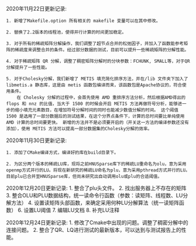 2020年11月22日更新记录:

    1. 新增了Makefile.option 所有相关的 makefile 变量可以在其中修改。

    2. 替换了2.2版本的线程池，使得并行计算的时间更加稳定。

    3. 对于所有的稀疏矩阵分解操作，我们调整了超节点合并的松弛因子，并加入了函数能参考矩阵的稀疏度来调整合并的条件。经过部分数据的测试，目前可以提升一些稀疏矩阵的分解性能。

    4. 对于稀疏矩阵 QR 分解，调整了稠密矩阵分解时的分块参数：FCHUNK, SMALL等，对于QR分解提升了一些性能。

    5. 对于Cholesky分解，我们新增了 METIS 填充简化排序方法，并在/lib 文件夹下加入了 libmetis.a 静态库，这是由 metis 函数包编译而来，该函数包是Apache协议的，符合使用条件。
        在 Cholesky 分解的过程中，会首先使用 AMD 重排序方法分析，然后根据AMD得出的 flops 和 nnz 的比值，当大于 1500 的时候会开启 METIS 方法再做符号分析，能够进一步的缩小填充元素数目，在增加符号分解时间的同时也能减少数值分解的时间。 这个阈值 1500 是选用了一部分数据后的测试结果，在这个分界点条件下，计算的总时间要比单纯使用 AMD 计算的总时间要更快。 新增的方法并不是必须要开启的（开关这一方法的编译参数还没有添加），使用 METIS 方法可以提高一部分数据集的Cholesky分解的效率。

2020年11月30日更新记录:

    1. 添加了CMake编译方式，编译好的库在build目录下。

    2. 为区分两个版本的稀疏LU库，现将之前HNUSparse库下的稀疏LU重命名为olu，意为采用openmp方式并行的LU。将现在新研究的稀疏LU命名为plu，意为采用pthread方式并行的LU。目前plu已合并至HNUSparse库，但尚未研究出自动调用olu或plu的合适阈值。

2020年12月20日更新记录:
    1. 整合了plu头文件。
    2. 找出服务器上不存在的矩阵
    3. 整合OLU和PLU数据结构，统一读命令行函数（参数：读矩阵、线程数、LU分解方法）
    4. 设置读矩阵头部函数，来确定采用何种LU分解算法（统一读矩阵函数）
    6. 设置LU阈值
    7. 编辑LU文档
    8. 补充LU注释

2020年12月24日更新记录:
    1. 修改了Cmake中出现的问题。调整了稠密分解中的连接问题。
    2. 整合了QR、LQ进行测试的最新版本，可以达到与测试报告上的性能。